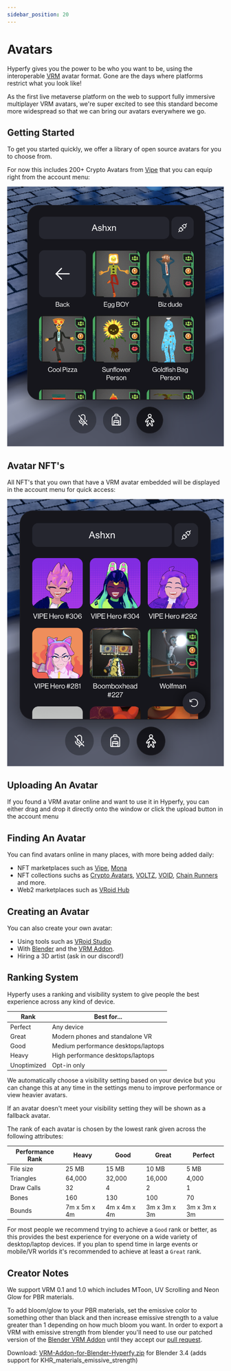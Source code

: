 ```yaml
---
sidebar_position: 20
---
```


# Avatars

Hyperfy gives you the power to be who you want to be, using the interoperable [VRM](https://vrm.dev/en/) avatar format. Gone are the days where platforms restrict what you look like!

As the first live metaverse platform on the web to support fully immersive multiplayer VRM avatars, we're super excited to see this standard become more widespread so that we can bring our avatars everywhere we go.

## Getting Started

To get you started quickly, we offer a library of open source avatars for you to choose from.

For now this includes 200+ Crypto Avatars from [Vipe](https://vipe.io) that you can equip right from the account menu:

![](/img/cryptoavatars.png)

## Avatar NFT's

All NFT's that you own that have a VRM avatar embedded will be displayed in the account menu for quick access:

![](/img/nft-avatars.png)

## Uploading An Avatar

If you found a VRM avatar online and want to use it in Hyperfy, you can either drag and drop it directly onto the window or click the upload button in the account menu

## Finding An Avatar

You can find avatars online in many places, with more being added daily:

- NFT marketplaces such as [Vipe](https://vipe.io), [Mona](https://monaverse.com/marketplace?type=Avatar)
- NFT collections suchs as [Crypto Avatars](https://opensea.io/collection/cryptoavatars), [VOLTZ](https://opensea.io/collection/voltz-avatars), [VOID](https://opensea.io/collection/visitors-of-imma-degen), [Chain Runners](https://opensea.io/collection/chain-runners-xr) and more.
- Web2 marketplaces such as [VRoid Hub](https://hub.vroid.com/en)

## Creating an Avatar

You can also create your own avatar:

- Using tools such as [VRoid Studio](https://vroid.com/en/studio)
- With [Blender](https://www.blender.org/) and the [VRM Addon](https://vrm-addon-for-blender.info/en/).
- Hiring a 3D artist (ask in our discord!)

## Ranking System

Hyperfy uses a ranking and visibility system to give people the best experience across any kind of device.

| Rank        | Best for...                         |
| ----------- | ----------------------------------- |
| Perfect     | Any device                          |
| Great       | Modern phones and standalone VR     |
| Good        | Medium performance desktops/laptops |
| Heavy       | High performance desktops/laptops   |
| Unoptimized | Opt-in only                         |

We automatically choose a visibility setting based on your device but you can change this at any time in the settings menu to improve performance or view heavier avatars.

If an avatar doesn't meet your visibility setting they will be shown as a fallback avatar.

The rank of each avatar is chosen by the lowest rank given across the following attributes:

<!-- | Performance Rank | Excellent          | Good         | Medium       | Poor         |
| ---------------- | ------------------ | ------------ | ------------ | ------------ |
| Triangles        | 7,500              | 10,000       | 15,000       | 25,000       |
| Bounds           | 2.5m x 2.5m x 2.5m | 4m x 4m x 4m | 5m x 6m x 5m | 5m x 6m x 5m |
| Skinned meshes   | 1                  | 1            | 2            | 2            |
| Meshes           | 1                  | 1            | 2            | 2            |
| Texture size\*   | 1024 x 1024        | 2048 x 2048  | 2048 x 2048  | 4096 x 4096  |
| File size        | 5 MB               | 8 MB         | 12 MB        | 16 MB        | -->

| Performance Rank | Heavy        | Good         | Great        | Perfect      |
| ---------------- | ------------ | ------------ | ------------ | ------------ |
| File size        | 25 MB        | 15 MB        | 10 MB        | 5 MB         |
| Triangles        | 64,000       | 32,000       | 16,000       | 4,000        |
| Draw Calls       | 32           | 4            | 2            | 1            |
| Bones            | 160          | 130          | 100          | 70           |
| Bounds           | 7m x 5m x 4m | 4m x 4m x 4m | 3m x 3m x 3m | 3m x 3m x 3m |

For most people we recommend trying to achieve a `Good` rank or better, as this provides the best experience for everyone on a wide variety of desktop/laptop devices. If you plan to spend time in large events or mobile/VR worlds it's recommended to achieve at least a `Great` rank.

## Creator Notes

We support VRM 0.1 and 1.0 which includes MToon, UV Scrolling and Neon Glow for PBR materials.

To add bloom/glow to your PBR materials, set the emissive color to something other than black and then increase emissive strength to a value greater than 1 depending on how much bloom you want.
In order to export a VRM with emissive strength from blender you'll need to use our patched version of the [Blender VRM Addon](https://vrm-addon-for-blender.info/en/) until they accept our [pull request](https://github.com/saturday06/VRM-Addon-for-Blender/pull/190).

Download: [VRM-Addon-for-Blender-Hyperfy.zip](https://data.hyperfy.xyz/VRM-Addon-for-Blender-Hyperfy.zip) for Blender 3.4 (adds support for KHR_materials_emissive_strength)
